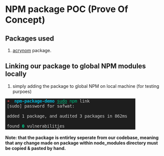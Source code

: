 # NPM package POC (Prove Of Concept)

## Packages used

1. [acrynom]() package.

## Linking our package to global NPM modules locally

1. simply adding the package to global NPM on local machine (for testing purpoes)

![add package to global NPM](./screenshots/npm-link-to-global-npm-modules-local.png)

**Note: that the package is entirley seperate from our codebase, meaning that any change made on package within node_modules directory must be copied & pasted by hand.**
